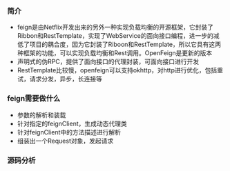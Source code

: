 ### 简介
- feign是由Netflix开发出来的另外一种实现负载均衡的开源框架，它封装了Ribbon和RestTemplate，实现了WebService的面向接口编程，进一步的减低了项目的耦合度，因为它封装了Riboon和RestTemplate，所以它具有这两种框架的功能，可以实现负载均衡和Rest调用。OpenFeign是更新的版本
- 声明式的伪RPC，提供了面向接口的代理封装，可面向接口进行开发
- RestTemplate比较慢，openfeign可以支持okhttp，对http进行优化，包括重试，请求分发，异步，长连接等
### feign需要做什么
- 参数的解析和装载
- 针对指定的feignClient，生成动态代理类
- 针对feignClient中的方法描述进行解析
- 组装出一个Request对象，发起请求
### 源码分析
